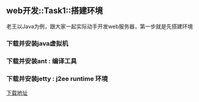 ## web开发::Task1::搭建环境

老王以Java为例，跟大家一起实际动手开发web服务器，第一步就是先搭建环境
<br>

### 下载并安装java虚拟机

### 下载并安装ant : 编译工具

### 下载并安装jetty : j2ee runtime 环境

[下载地址](http://repo2.maven.org/maven2/org/mortbay/jetty/jetty-hightide/8.0.0.v20110901/)
